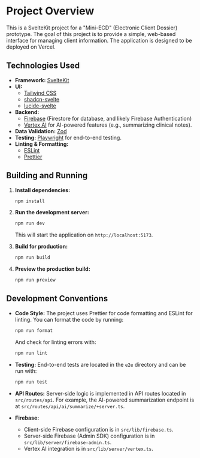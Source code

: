 # Project Overview

This is a SvelteKit project for a "Mini-ECD" (Electronic Client Dossier) prototype. The goal of this project is to provide a simple, web-based interface for managing client information. The application is designed to be deployed on Vercel.

## Technologies Used

*   **Framework:** [SvelteKit](https://kit.svelte.dev/)
*   **UI:**
    *   [Tailwind CSS](https://tailwindcss.com/)
    *   [shadcn-svelte](https://www.shadcn-svelte.com/)
    *   [lucide-svelte](https://lucide.dev/guide/packages/lucide-svelte)
*   **Backend:**
    *   [Firebase](https://firebase.google.com/) (Firestore for database, and likely Firebase Authentication)
    *   [Vertex AI](https://cloud.google.com/vertex-ai) for AI-powered features (e.g., summarizing clinical notes).
*   **Data Validation:** [Zod](https://zod.dev/)
*   **Testing:** [Playwright](https://playwright.dev/) for end-to-end testing.
*   **Linting & Formatting:**
    *   [ESLint](https://eslint.org/)
    *   [Prettier](https://prettier.io/)

## Building and Running

1.  **Install dependencies:**
    ```bash
    npm install
    ```

2.  **Run the development server:**
    ```bash
    npm run dev
    ```
    This will start the application on `http://localhost:5173`.

3.  **Build for production:**
    ```bash
    npm run build
    ```

4.  **Preview the production build:**
    ```bash
    npm run preview
    ```

## Development Conventions

*   **Code Style:** The project uses Prettier for code formatting and ESLint for linting. You can format the code by running:
    ```bash
    npm run format
    ```
    And check for linting errors with:
    ```bash
    npm run lint
    ```

*   **Testing:** End-to-end tests are located in the `e2e` directory and can be run with:
    ```bash
    npm run test
    ```

*   **API Routes:** Server-side logic is implemented in API routes located in `src/routes/api`. For example, the AI-powered summarization endpoint is at `src/routes/api/ai/summarize/+server.ts`.

*   **Firebase:**
    *   Client-side Firebase configuration is in `src/lib/firebase.ts`.
    *   Server-side Firebase (Admin SDK) configuration is in `src/lib/server/firebase-admin.ts`.
    *   Vertex AI integration is in `src/lib/server/vertex.ts`.
